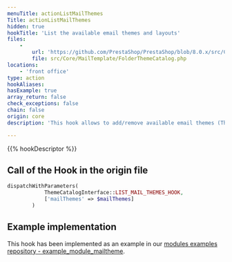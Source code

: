 ```yaml
---
menuTitle: actionListMailThemes
Title: actionListMailThemes
hidden: true
hookTitle: 'List the available email themes and layouts'
files:
    -
        url: 'https://github.com/PrestaShop/PrestaShop/blob/8.0.x/src/Core/MailTemplate/FolderThemeCatalog.php'
        file: src/Core/MailTemplate/FolderThemeCatalog.php
locations:
    - 'front office'
type: action
hookAliases: 
hasExample: true
array_return: false
check_exceptions: false
chain: false
origin: core
description: 'This hook allows to add/remove available email themes (ThemeInterface) and/or to add/remove their layouts (LayoutInterface)'

---
```


{{% hookDescriptor %}}

## Call of the Hook in the origin file

```php
dispatchWithParameters(
            ThemeCatalogInterface::LIST_MAIL_THEMES_HOOK,
            ['mailThemes' => $mailThemes]
        )
```

## Example implementation

This hook has been implemented as an example in our [modules examples repository - example_module_mailtheme](https://github.com/PrestaShop/example-modules/blob/master/example_module_mailtheme).
